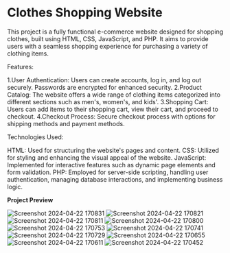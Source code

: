 # Clothes Shopping Website
This project is a fully functional e-commerce website designed for shopping clothes, built using HTML, CSS, JavaScript, and PHP. It aims to provide users with a seamless shopping experience for purchasing a variety of clothing items.

Features:

1.User Authentication: Users can create accounts, log in, and log out securely. Passwords are encrypted for enhanced security.
2.Product Catalog: The website offers a wide range of clothing items categorized into different sections such as men's, women's, and kids'.
3.Shopping Cart: Users can add items to their shopping cart, view their cart, and proceed to checkout.
4.Checkout Process: Secure checkout process with options for shipping methods and payment methods.

Technologies Used:

HTML: Used for structuring the website's pages and content.
CSS: Utilized for styling and enhancing the visual appeal of the website.
JavaScript: Implemented for interactive features such as dynamic page elements and form validation.
PHP: Employed for server-side scripting, handling user authentication, managing database interactions, and implementing business logic.



**Project Preview**

![Screenshot 2024-04-22 170831](https://github.com/MohiiiiiiT/Shopping-Website/assets/143997171/7ce6d11d-7c1a-43ea-9b36-a3a81e7f38d7)
![Screenshot 2024-04-22 170821](https://github.com/MohiiiiiiT/Shopping-Website/assets/143997171/3be53ad0-39d9-4352-aadb-303c8dcefade)
![Screenshot 2024-04-22 170811](https://github.com/MohiiiiiiT/Shopping-Website/assets/143997171/32b788ed-58dc-4049-a8a9-c9b49a1f3bf8)
![Screenshot 2024-04-22 170800](https://github.com/MohiiiiiiT/Shopping-Website/assets/143997171/b9685cd7-62b7-41c8-9e17-5429515b7c86)
![Screenshot 2024-04-22 170753](https://github.com/MohiiiiiiT/Shopping-Website/assets/143997171/ec41e672-efc6-4229-a1fb-903a7b7b8886)
![Screenshot 2024-04-22 170741](https://github.com/MohiiiiiiT/Shopping-Website/assets/143997171/9561402d-6ce6-40ac-9557-64f3a524a3ea)
![Screenshot 2024-04-22 170729](https://github.com/MohiiiiiiT/Shopping-Website/assets/143997171/40c72c1f-a4a9-4e38-8c71-926cd05833c4)
![Screenshot 2024-04-22 170655](https://github.com/MohiiiiiiT/Shopping-Website/assets/143997171/eda0d409-38fa-4675-8b47-bd7d08eec563)
![Screenshot 2024-04-22 170611](https://github.com/MohiiiiiiT/Shopping-Website/assets/143997171/6d1afbe5-d647-4942-a275-5d79f513afa9)
![Screenshot 2024-04-22 170452](https://github.com/MohiiiiiiT/Shopping-Website/assets/143997171/41de62c6-aa28-44d9-9003-d341232f1c17)
